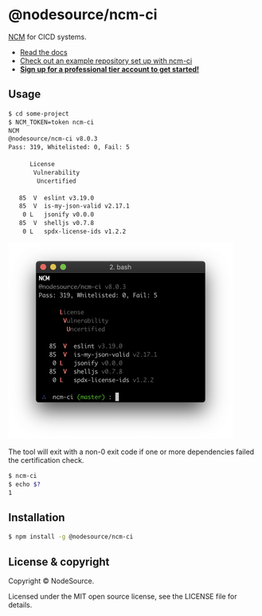 # @nodesource/ncm-ci
[NCM](https://nodesource.com/products/certified-modules) for CICD systems.

- [Read the docs](https://docs.nodesource.com/ncm_v2/docs#ci-overview)
- [Check out an example repository set up with ncm-ci](https://github.com/nodesource/ncm-ci-example)
- [__Sign up for a professional tier account to get started!__](https://accounts.nodesource.com/)

## Usage

```bash
$ cd some-project
$ NCM_TOKEN=token ncm-ci
NCM
@nodesource/ncm-ci v8.0.3
Pass: 319, Whitelisted: 0, Fail: 5

      License
       Vulnerability
        Uncertified

   85  V  eslint v3.19.0
   85  V  is-my-json-valid v2.17.1
    0 L   jsonify v0.0.0
   85  V  shelljs v0.7.8
    0 L   spdx-license-ids v1.2.2

```

<img src='screenshot.png' width='451' />

The tool will exit with a non-0 exit code if one or more dependencies failed
the certification check.

```bash
$ ncm-ci
$ echo $?
1
```

## Installation

```bash
$ npm install -g @nodesource/ncm-ci
```

## License & copyright

Copyright &copy; NodeSource.

Licensed under the MIT open source license, see the LICENSE file for details.
